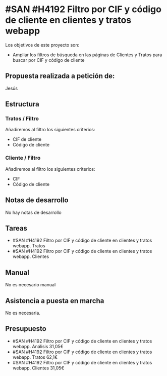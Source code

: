 # #SAN #H4192 Filtro por CIF y código de cliente en clientes y tratos webapp

Los objetivos de este proyecto son:
+ Ampliar los filtros de búsqueda en las páginas de Clientes y Tratos para buscar por CIF y código de cliente

## Propuesta realizada a petición de:
Jesús

## Estructura

### Tratos / Filtro
Añadiremos al filtro los siguientes criterios:

+ CIF de cliente
+ Código de cliente

### Cliente / Filtro
Añadiremos al filtro los siguientes criterios:

+ CIF
+ Código de cliente

## Notas de desarrollo
No hay notas de desarrollo



## Tareas
* #SAN #H4192 Filtro por CIF y código de cliente en clientes y tratos webapp. Tratos
* #SAN #H4192 Filtro por CIF y código de cliente en clientes y tratos webapp. Clientes

## Manual
No es necesario manual

## Asistencia a puesta en marcha
No es necesaria.

## Presupuesto
* #SAN #H4192 Filtro por CIF y código de cliente en clientes y tratos webapp. Análisis 31,05€
* #SAN #H4192 Filtro por CIF y código de cliente en clientes y tratos webapp. Tratos 62,1€
* #SAN #H4192 Filtro por CIF y código de cliente en clientes y tratos webapp. Clientes 31,05€
